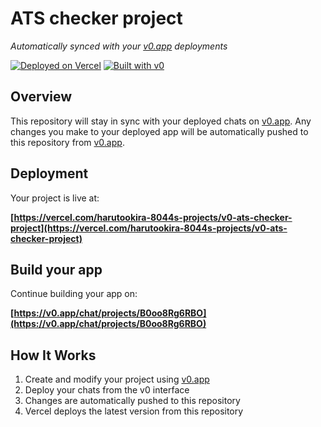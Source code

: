 # ATS checker project

*Automatically synced with your [v0.app](https://v0.app) deployments*

[![Deployed on Vercel](https://img.shields.io/badge/Deployed%20on-Vercel-black?style=for-the-badge&logo=vercel)](https://vercel.com/harutookira-8044s-projects/v0-ats-checker-project)
[![Built with v0](https://img.shields.io/badge/Built%20with-v0.app-black?style=for-the-badge)](https://v0.app/chat/projects/B0oo8Rg6RBO)

## Overview

This repository will stay in sync with your deployed chats on [v0.app](https://v0.app).
Any changes you make to your deployed app will be automatically pushed to this repository from [v0.app](https://v0.app).

## Deployment

Your project is live at:

**[https://vercel.com/harutookira-8044s-projects/v0-ats-checker-project](https://vercel.com/harutookira-8044s-projects/v0-ats-checker-project)**

## Build your app

Continue building your app on:

**[https://v0.app/chat/projects/B0oo8Rg6RBO](https://v0.app/chat/projects/B0oo8Rg6RBO)**

## How It Works

1. Create and modify your project using [v0.app](https://v0.app)
2. Deploy your chats from the v0 interface
3. Changes are automatically pushed to this repository
4. Vercel deploys the latest version from this repository